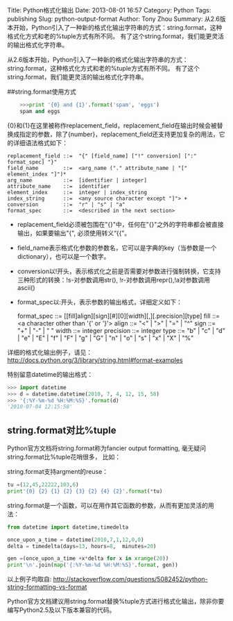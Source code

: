 Title: Python格式化输出
Date: 2013-08-01 16:57
Category: Python
Tags: publishing
Slug: python-output-format
Author: Tony Zhou
Summary: 从2.6版本开始，Python引入了一种新的格式化输出字符串的方式：string.format，这种格式化方式和老的%tuple方式有所不同。 有了这个string.format，我们能更灵活的输出格式化字符串。

从2.6版本开始，Python引入了一种新的格式化输出字符串的方式：string.format，这种格式化方式和老的%tuple方式有所不同。 有了这个string.format，我们能更灵活的输出格式化字符串。

##string.format使用方式

``` python
	>>>print '{0} and {1}'.format('spam', 'eggs')
	spam and eggs
```

{0}和{1}在这里被称作replacement_field，replacement_field在输出时候会被替换成指定的参数，除了{number}，replacement_field还支持更加复杂的用法，它的详细语法格式如下：

	replacement_field ::=  "{" [field_name] ["!" conversion] [":" format_spec] "}"
	field_name        ::=  <arg_name ("." attribute_name | "[" element_index "]")*
	arg_name          ::=  [identifier | integer]
	attribute_name    ::=  identifier
	element_index     ::=  integer | index_string
	index_string      ::=  <any source character except "]"> +
	conversion        ::=  "r" | "s" | "a"
	format_spec       ::=  <described in the next section>

* replacement_field必须被包围在"{}"中，任何在"{}"之外的字符串都会被直接输出，如果要输出"{", 必须使用转义“{{”。

* field_name表示格式化参数的参数名，它可以是字典的key（当参数是一个dictionary），也可以是一个数字。

* conversion以!开头，表示格式化之前是否需要对参数进行强制转换，它支持三种形式的转换：!s-对参数调用str(), !r-对参数调用repr(),!a对参数调用ascii()

* format_spec以:开头，表示参数的输出格式，详细定义如下：

	format_spec ::=  [[fill]align][sign][#][0][width][,][.precision][type]
	fill        ::=  &lt;a character other than '{' or '}'\>
	align       ::=  "<" | ">" | "=" | "^"
	sign        ::=  "+" | "-" | " "
	width       ::=  integer
	precision   ::=  integer
	type        ::=  "b" | "c" | "d" | "e" | "E" | "f" | "F" | "g" | "G" | "n" | "o" | "s" | "x" | "X" | "%"

详细的格式化输出例子，请见：http://docs.python.org/3/library/string.html#format-examples

特别留意datetime的输出格式：

``` python
>>> import datetime
>>> d = datetime.datetime(2010, 7, 4, 12, 15, 58)
>>> '{:%Y-%m-%d %H:%M:%S}'.format(d)
'2010-07-04 12:15:58'
```

## string.format对比%tuple

Python官方文档将string.format称为fancier output formatting, 毫无疑问string.format比%tuple花哨很多， 比如：

string.format支持argment的reuse：

``` python
tu =(12,45,22222,103,6)
print'{0} {2} {1} {2} {3} {2} {4} {2}'.format(*tu)
```

string.format是一个函数，可以在用作其它函数的参数，从而有更加灵活的用法：

``` python
from datetime import datetime,timedelta

once_upon_a_time = datetime(2010,7,1,12,0,0)
delta = timedelta(days=13, hours=8,  minutes=20)

gen =(once_upon_a_time +x*delta for x in xrange(20))
print'\n'.join(map('{:%Y-%m-%d %H:%M:%S}'.format, gen))
```

以上例子均取自: http://stackoverflow.com/questions/5082452/python-string-formatting-vs-format

Python官方文档建议用string.format替换%tuple方式进行格式化输出，除非你要编写Python2.5及以下版本兼容的代码。